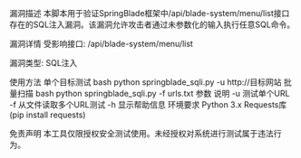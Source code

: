 漏洞描述
本脚本用于验证SpringBlade框架中/api/blade-system/menu/list接口存在的SQL注入漏洞。该漏洞允许攻击者通过未参数化的输入执行任意SQL命令。

漏洞详情
受影响接口: /api/blade-system/menu/list

漏洞类型: SQL注入

使用方法
单个目标测试
bash
python springblade_sqli.py -u http://目标网站
批量扫描
bash
python springblade_sqli.py -f urls.txt
参数	说明
-u	测试单个URL
-f	从文件读取多个URL测试
-h	显示帮助信息
环境要求
Python 3.x
Requests库(pip install requests)

免责声明
本工具仅限授权安全测试使用。未经授权对系统进行测试属于违法行为。
